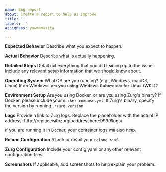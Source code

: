 ```yaml
---
name: Bug report
about: Create a report to help us improve
title: ''
labels: ''
assignees: yowmamasita

---
```


**Expected Behavior**
Describe what you expect to happen.

**Actual Behavior**
Describe what is actually happening.

**Detailed Steps**
Detail out everything that you did leading up to the issue.
Include any relevant setup information that we should know about.

**Operating System**
What OS are you running? (e.g., Windows, macOS, Linux)
If on Windows, are you using Windows Subsystem for Linux (WSL)?

**Environment Setup**
Are you using Docker, or are you using Zurg's binary?
If Docker, please include your `docker-compose.yml`.
If Zurg's binary, specify the version by running `./zurg version`

**Logs**
Provide a link to Zurg logs. Replace the placeholder with the actual IP address: http://replacewithzurgipaddresshere:9999/logs/

If you are running it in Docker, your container logs will also help.

**Rclone Configuration**
Attach or detail your `rclone.conf`.

**Zurg Configuration**
Include your config.yaml or any other relevant configuration files.

**Screenshots**
If applicable, add screenshots to help explain your problem.
